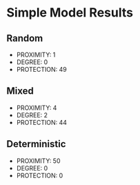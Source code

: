 # Simple Model Results

## Random

* PROXIMITY: 1
* DEGREE: 0
* PROTECTION: 49

## Mixed

* PROXIMITY: 4
* DEGREE: 2
* PROTECTION: 44

## Deterministic

* PROXIMITY: 50
* DEGREE: 0
* PROTECTION: 0


